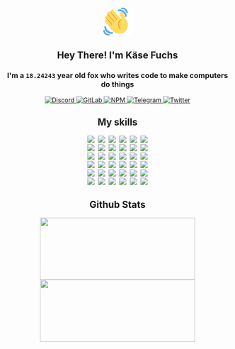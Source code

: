<div><p align=center><img src=./resources/images/wave.gif width=64px height=64px></p><h2 align=center>Hey There! I'm Käse Fuchs</h2><h3 align=center>I'm a <code>18.24243</code> year old fox who writes code to make computers do things</h3><p align=center><a href=https://discord.com/users/507526681125322772><img alt=Discord src="https://img.shields.io/badge/Discord-5865F2?logo=discord&logoColor=white&style=flat-square#d3bbff1fbe323988ed0746ccc0742670"> </a><a href=https://gitlab.com/kasefuchs><img alt=GitLab src="https://img.shields.io/badge/GitLab-330F63?logo=gitlab&logoColor=white&style=flat-square#d3bbff1fbe323988ed0746ccc0742670"> </a><a href=https://npmjs.com/~kasefuchs><img alt=NPM src="https://img.shields.io/badge/NPM-CB3837?logo=npm&logoColor=white&style=flat-square#d3bbff1fbe323988ed0746ccc0742670"> </a><a href=https://t.me/kasefuchs><img alt=Telegram src="https://img.shields.io/badge/Telegram-2CA5E0?logo=telegram&logoColor=white&style=flat-square#d3bbff1fbe323988ed0746ccc0742670"> </a><a href=https://twitter.com/kasefuchs><img alt=Twitter src="https://img.shields.io/badge/Twitter-1DA1F2?logo=twitter&logoColor=white&style=flat-square#d3bbff1fbe323988ed0746ccc0742670"></a></p><h2 align=center>My skills</h2><p align=center><a href=https://aws.amazon.com/ ><picture><source srcset="https://skillicons.dev/icons?i=aws&theme=dark#d3bbff1fbe323988ed0746ccc0742670" media="(prefers-color-scheme: dark)"><source srcset="https://skillicons.dev/icons?i=aws&theme=light#d3bbff1fbe323988ed0746ccc0742670" media="(prefers-color-scheme: light), (prefers-color-scheme: no-preference)"><img src="https://skillicons.dev/icons?i=aws&theme=light#d3bbff1fbe323988ed0746ccc0742670"></picture></a>&nbsp;&nbsp;<a href=https://en.wikipedia.org/wiki/Bash_(Unix_shell)><picture><source srcset="https://skillicons.dev/icons?i=bash&theme=dark#d3bbff1fbe323988ed0746ccc0742670" media="(prefers-color-scheme: dark)"><source srcset="https://skillicons.dev/icons?i=bash&theme=light#d3bbff1fbe323988ed0746ccc0742670" media="(prefers-color-scheme: light), (prefers-color-scheme: no-preference)"><img src="https://skillicons.dev/icons?i=bash&theme=light#d3bbff1fbe323988ed0746ccc0742670"></picture></a>&nbsp;&nbsp;<a href=https://discord.com/developers/docs><picture><source srcset="https://skillicons.dev/icons?i=bots&theme=dark#d3bbff1fbe323988ed0746ccc0742670" media="(prefers-color-scheme: dark)"><source srcset="https://skillicons.dev/icons?i=bots&theme=light#d3bbff1fbe323988ed0746ccc0742670" media="(prefers-color-scheme: light), (prefers-color-scheme: no-preference)"><img src="https://skillicons.dev/icons?i=bots&theme=light#d3bbff1fbe323988ed0746ccc0742670"></picture></a>&nbsp;&nbsp;<a href=https://www.cloudflare.com/ ><picture><source srcset="https://skillicons.dev/icons?i=cloudflare&theme=dark#d3bbff1fbe323988ed0746ccc0742670" media="(prefers-color-scheme: dark)"><source srcset="https://skillicons.dev/icons?i=cloudflare&theme=light#d3bbff1fbe323988ed0746ccc0742670" media="(prefers-color-scheme: light), (prefers-color-scheme: no-preference)"><img src="https://skillicons.dev/icons?i=cloudflare&theme=light#d3bbff1fbe323988ed0746ccc0742670"></picture></a>&nbsp;&nbsp;<a href=https://en.wikipedia.org/wiki/CSS><picture><source srcset="https://skillicons.dev/icons?i=css&theme=dark#d3bbff1fbe323988ed0746ccc0742670" media="(prefers-color-scheme: dark)"><source srcset="https://skillicons.dev/icons?i=css&theme=light#d3bbff1fbe323988ed0746ccc0742670" media="(prefers-color-scheme: light), (prefers-color-scheme: no-preference)"><img src="https://skillicons.dev/icons?i=css&theme=light#d3bbff1fbe323988ed0746ccc0742670"></picture></a>&nbsp;&nbsp;<a href=https://www.docker.com/ ><picture><source srcset="https://skillicons.dev/icons?i=docker&theme=dark#d3bbff1fbe323988ed0746ccc0742670" media="(prefers-color-scheme: dark)"><source srcset="https://skillicons.dev/icons?i=docker&theme=light#d3bbff1fbe323988ed0746ccc0742670" media="(prefers-color-scheme: light), (prefers-color-scheme: no-preference)"><img src="https://skillicons.dev/icons?i=docker&theme=light#d3bbff1fbe323988ed0746ccc0742670"></picture></a><br><a href=https://www.electronjs.org/ ><picture><source srcset="https://skillicons.dev/icons?i=electron&theme=dark#d3bbff1fbe323988ed0746ccc0742670" media="(prefers-color-scheme: dark)"><source srcset="https://skillicons.dev/icons?i=electron&theme=light#d3bbff1fbe323988ed0746ccc0742670" media="(prefers-color-scheme: light), (prefers-color-scheme: no-preference)"><img src="https://skillicons.dev/icons?i=electron&theme=light#d3bbff1fbe323988ed0746ccc0742670"></picture></a>&nbsp;&nbsp;<a href=https://expressjs.com/ ><picture><source srcset="https://skillicons.dev/icons?i=express&theme=dark#d3bbff1fbe323988ed0746ccc0742670" media="(prefers-color-scheme: dark)"><source srcset="https://skillicons.dev/icons?i=express&theme=light#d3bbff1fbe323988ed0746ccc0742670" media="(prefers-color-scheme: light), (prefers-color-scheme: no-preference)"><img src="https://skillicons.dev/icons?i=express&theme=light#d3bbff1fbe323988ed0746ccc0742670"></picture></a>&nbsp;&nbsp;<a href=https://www.figma.com/ ><picture><source srcset="https://skillicons.dev/icons?i=figma&theme=dark#d3bbff1fbe323988ed0746ccc0742670" media="(prefers-color-scheme: dark)"><source srcset="https://skillicons.dev/icons?i=figma&theme=light#d3bbff1fbe323988ed0746ccc0742670" media="(prefers-color-scheme: light), (prefers-color-scheme: no-preference)"><img src="https://skillicons.dev/icons?i=figma&theme=light#d3bbff1fbe323988ed0746ccc0742670"></picture></a>&nbsp;&nbsp;<a href=https://firebase.google.com/ ><picture><source srcset="https://skillicons.dev/icons?i=firebase&theme=dark#d3bbff1fbe323988ed0746ccc0742670" media="(prefers-color-scheme: dark)"><source srcset="https://skillicons.dev/icons?i=firebase&theme=light#d3bbff1fbe323988ed0746ccc0742670" media="(prefers-color-scheme: light), (prefers-color-scheme: no-preference)"><img src="https://skillicons.dev/icons?i=firebase&theme=light#d3bbff1fbe323988ed0746ccc0742670"></picture></a>&nbsp;&nbsp;<a href=https://flask.palletsprojects.com/ ><picture><source srcset="https://skillicons.dev/icons?i=flask&theme=dark#d3bbff1fbe323988ed0746ccc0742670" media="(prefers-color-scheme: dark)"><source srcset="https://skillicons.dev/icons?i=flask&theme=light#d3bbff1fbe323988ed0746ccc0742670" media="(prefers-color-scheme: light), (prefers-color-scheme: no-preference)"><img src="https://skillicons.dev/icons?i=flask&theme=light#d3bbff1fbe323988ed0746ccc0742670"></picture></a>&nbsp;&nbsp;<a href=https://cloud.google.com/ ><picture><source srcset="https://skillicons.dev/icons?i=gcp&theme=dark#d3bbff1fbe323988ed0746ccc0742670" media="(prefers-color-scheme: dark)"><source srcset="https://skillicons.dev/icons?i=gcp&theme=light#d3bbff1fbe323988ed0746ccc0742670" media="(prefers-color-scheme: light), (prefers-color-scheme: no-preference)"><img src="https://skillicons.dev/icons?i=gcp&theme=light#d3bbff1fbe323988ed0746ccc0742670"></picture></a><br><a href=https://git-scm.com/ ><picture><source srcset="https://skillicons.dev/icons?i=git&theme=dark#d3bbff1fbe323988ed0746ccc0742670" media="(prefers-color-scheme: dark)"><source srcset="https://skillicons.dev/icons?i=git&theme=light#d3bbff1fbe323988ed0746ccc0742670" media="(prefers-color-scheme: light), (prefers-color-scheme: no-preference)"><img src="https://skillicons.dev/icons?i=git&theme=light#d3bbff1fbe323988ed0746ccc0742670"></picture></a>&nbsp;&nbsp;<a href=https://github.com/ ><picture><source srcset="https://skillicons.dev/icons?i=github&theme=dark#d3bbff1fbe323988ed0746ccc0742670" media="(prefers-color-scheme: dark)"><source srcset="https://skillicons.dev/icons?i=github&theme=light#d3bbff1fbe323988ed0746ccc0742670" media="(prefers-color-scheme: light), (prefers-color-scheme: no-preference)"><img src="https://skillicons.dev/icons?i=github&theme=light#d3bbff1fbe323988ed0746ccc0742670"></picture></a>&nbsp;&nbsp;<a href=https://gitlab.com/ ><picture><source srcset="https://skillicons.dev/icons?i=gitlab&theme=dark#d3bbff1fbe323988ed0746ccc0742670" media="(prefers-color-scheme: dark)"><source srcset="https://skillicons.dev/icons?i=gitlab&theme=light#d3bbff1fbe323988ed0746ccc0742670" media="(prefers-color-scheme: light), (prefers-color-scheme: no-preference)"><img src="https://skillicons.dev/icons?i=gitlab&theme=light#d3bbff1fbe323988ed0746ccc0742670"></picture></a>&nbsp;&nbsp;<a href=https://www.heroku.com/ ><picture><source srcset="https://skillicons.dev/icons?i=heroku&theme=dark#d3bbff1fbe323988ed0746ccc0742670" media="(prefers-color-scheme: dark)"><source srcset="https://skillicons.dev/icons?i=heroku&theme=light#d3bbff1fbe323988ed0746ccc0742670" media="(prefers-color-scheme: light), (prefers-color-scheme: no-preference)"><img src="https://skillicons.dev/icons?i=heroku&theme=light#d3bbff1fbe323988ed0746ccc0742670"></picture></a>&nbsp;&nbsp;<a href=https://en.wikipedia.org/wiki/HTML><picture><source srcset="https://skillicons.dev/icons?i=html&theme=dark#d3bbff1fbe323988ed0746ccc0742670" media="(prefers-color-scheme: dark)"><source srcset="https://skillicons.dev/icons?i=html&theme=light#d3bbff1fbe323988ed0746ccc0742670" media="(prefers-color-scheme: light), (prefers-color-scheme: no-preference)"><img src="https://skillicons.dev/icons?i=html&theme=light#d3bbff1fbe323988ed0746ccc0742670"></picture></a>&nbsp;&nbsp;<a href=https://en.wikipedia.org/wiki/JavaScript><picture><source srcset="https://skillicons.dev/icons?i=js&theme=dark#d3bbff1fbe323988ed0746ccc0742670" media="(prefers-color-scheme: dark)"><source srcset="https://skillicons.dev/icons?i=js&theme=light#d3bbff1fbe323988ed0746ccc0742670" media="(prefers-color-scheme: light), (prefers-color-scheme: no-preference)"><img src="https://skillicons.dev/icons?i=js&theme=light#d3bbff1fbe323988ed0746ccc0742670"></picture></a><br><a href=https://en.wikipedia.org/wiki/Linux><picture><source srcset="https://skillicons.dev/icons?i=linux&theme=dark#d3bbff1fbe323988ed0746ccc0742670" media="(prefers-color-scheme: dark)"><source srcset="https://skillicons.dev/icons?i=linux&theme=light#d3bbff1fbe323988ed0746ccc0742670" media="(prefers-color-scheme: light), (prefers-color-scheme: no-preference)"><img src="https://skillicons.dev/icons?i=linux&theme=light#d3bbff1fbe323988ed0746ccc0742670"></picture></a>&nbsp;&nbsp;<a href=https://mui.com/ ><picture><source srcset="https://skillicons.dev/icons?i=materialui&theme=dark#d3bbff1fbe323988ed0746ccc0742670" media="(prefers-color-scheme: dark)"><source srcset="https://skillicons.dev/icons?i=materialui&theme=light#d3bbff1fbe323988ed0746ccc0742670" media="(prefers-color-scheme: light), (prefers-color-scheme: no-preference)"><img src="https://skillicons.dev/icons?i=materialui&theme=light#d3bbff1fbe323988ed0746ccc0742670"></picture></a>&nbsp;&nbsp;<a href=https://en.wikipedia.org/wiki/Markdown><picture><source srcset="https://skillicons.dev/icons?i=md&theme=dark#d3bbff1fbe323988ed0746ccc0742670" media="(prefers-color-scheme: dark)"><source srcset="https://skillicons.dev/icons?i=md&theme=light#d3bbff1fbe323988ed0746ccc0742670" media="(prefers-color-scheme: light), (prefers-color-scheme: no-preference)"><img src="https://skillicons.dev/icons?i=md&theme=light#d3bbff1fbe323988ed0746ccc0742670"></picture></a>&nbsp;&nbsp;<a href=https://www.mongodb.com/ ><picture><source srcset="https://skillicons.dev/icons?i=mongodb&theme=dark#d3bbff1fbe323988ed0746ccc0742670" media="(prefers-color-scheme: dark)"><source srcset="https://skillicons.dev/icons?i=mongodb&theme=light#d3bbff1fbe323988ed0746ccc0742670" media="(prefers-color-scheme: light), (prefers-color-scheme: no-preference)"><img src="https://skillicons.dev/icons?i=mongodb&theme=light#d3bbff1fbe323988ed0746ccc0742670"></picture></a>&nbsp;&nbsp;<a href=https://www.mysql.com/ ><picture><source srcset="https://skillicons.dev/icons?i=mysql&theme=dark#d3bbff1fbe323988ed0746ccc0742670" media="(prefers-color-scheme: dark)"><source srcset="https://skillicons.dev/icons?i=mysql&theme=light#d3bbff1fbe323988ed0746ccc0742670" media="(prefers-color-scheme: light), (prefers-color-scheme: no-preference)"><img src="https://skillicons.dev/icons?i=mysql&theme=light#d3bbff1fbe323988ed0746ccc0742670"></picture></a>&nbsp;&nbsp;<a href=https://nextjs.org/ ><picture><source srcset="https://skillicons.dev/icons?i=nextjs&theme=dark#d3bbff1fbe323988ed0746ccc0742670" media="(prefers-color-scheme: dark)"><source srcset="https://skillicons.dev/icons?i=nextjs&theme=light#d3bbff1fbe323988ed0746ccc0742670" media="(prefers-color-scheme: light), (prefers-color-scheme: no-preference)"><img src="https://skillicons.dev/icons?i=nextjs&theme=light#d3bbff1fbe323988ed0746ccc0742670"></picture></a><br><a href=https://nodejs.org/en/ ><picture><source srcset="https://skillicons.dev/icons?i=nodejs&theme=dark#d3bbff1fbe323988ed0746ccc0742670" media="(prefers-color-scheme: dark)"><source srcset="https://skillicons.dev/icons?i=nodejs&theme=light#d3bbff1fbe323988ed0746ccc0742670" media="(prefers-color-scheme: light), (prefers-color-scheme: no-preference)"><img src="https://skillicons.dev/icons?i=nodejs&theme=light#d3bbff1fbe323988ed0746ccc0742670"></picture></a>&nbsp;&nbsp;<a href=https://www.postgresql.org/ ><picture><source srcset="https://skillicons.dev/icons?i=postgres&theme=dark#d3bbff1fbe323988ed0746ccc0742670" media="(prefers-color-scheme: dark)"><source srcset="https://skillicons.dev/icons?i=postgres&theme=light#d3bbff1fbe323988ed0746ccc0742670" media="(prefers-color-scheme: light), (prefers-color-scheme: no-preference)"><img src="https://skillicons.dev/icons?i=postgres&theme=light#d3bbff1fbe323988ed0746ccc0742670"></picture></a>&nbsp;&nbsp;<a href=https://learn.microsoft.com/en-us/powershell/ ><picture><source srcset="https://skillicons.dev/icons?i=powershell&theme=dark#d3bbff1fbe323988ed0746ccc0742670" media="(prefers-color-scheme: dark)"><source srcset="https://skillicons.dev/icons?i=powershell&theme=light#d3bbff1fbe323988ed0746ccc0742670" media="(prefers-color-scheme: light), (prefers-color-scheme: no-preference)"><img src="https://skillicons.dev/icons?i=powershell&theme=light#d3bbff1fbe323988ed0746ccc0742670"></picture></a>&nbsp;&nbsp;<a href=https://www.python.org/ ><picture><source srcset="https://skillicons.dev/icons?i=py&theme=dark#d3bbff1fbe323988ed0746ccc0742670" media="(prefers-color-scheme: dark)"><source srcset="https://skillicons.dev/icons?i=py&theme=light#d3bbff1fbe323988ed0746ccc0742670" media="(prefers-color-scheme: light), (prefers-color-scheme: no-preference)"><img src="https://skillicons.dev/icons?i=py&theme=light#d3bbff1fbe323988ed0746ccc0742670"></picture></a>&nbsp;&nbsp;<a href=https://www.raspberrypi.org/ ><picture><source srcset="https://skillicons.dev/icons?i=raspberrypi&theme=dark#d3bbff1fbe323988ed0746ccc0742670" media="(prefers-color-scheme: dark)"><source srcset="https://skillicons.dev/icons?i=raspberrypi&theme=light#d3bbff1fbe323988ed0746ccc0742670" media="(prefers-color-scheme: light), (prefers-color-scheme: no-preference)"><img src="https://skillicons.dev/icons?i=raspberrypi&theme=light#d3bbff1fbe323988ed0746ccc0742670"></picture></a>&nbsp;&nbsp;<a href=https://reactjs.org/ ><picture><source srcset="https://skillicons.dev/icons?i=react&theme=dark#d3bbff1fbe323988ed0746ccc0742670" media="(prefers-color-scheme: dark)"><source srcset="https://skillicons.dev/icons?i=react&theme=light#d3bbff1fbe323988ed0746ccc0742670" media="(prefers-color-scheme: light), (prefers-color-scheme: no-preference)"><img src="https://skillicons.dev/icons?i=react&theme=light#d3bbff1fbe323988ed0746ccc0742670"></picture></a><br><a href=https://redux.js.org/ ><picture><source srcset="https://skillicons.dev/icons?i=redux&theme=dark#d3bbff1fbe323988ed0746ccc0742670" media="(prefers-color-scheme: dark)"><source srcset="https://skillicons.dev/icons?i=redux&theme=light#d3bbff1fbe323988ed0746ccc0742670" media="(prefers-color-scheme: light), (prefers-color-scheme: no-preference)"><img src="https://skillicons.dev/icons?i=redux&theme=light#d3bbff1fbe323988ed0746ccc0742670"></picture></a>&nbsp;&nbsp;<a href=https://en.wikipedia.org/wiki/Regular_expression><picture><source srcset="https://skillicons.dev/icons?i=regex&theme=dark#d3bbff1fbe323988ed0746ccc0742670" media="(prefers-color-scheme: dark)"><source srcset="https://skillicons.dev/icons?i=regex&theme=light#d3bbff1fbe323988ed0746ccc0742670" media="(prefers-color-scheme: light), (prefers-color-scheme: no-preference)"><img src="https://skillicons.dev/icons?i=regex&theme=light#d3bbff1fbe323988ed0746ccc0742670"></picture></a>&nbsp;&nbsp;<a href=https://en.wikipedia.org/wiki/Sass_(stylesheet_language)><picture><source srcset="https://skillicons.dev/icons?i=sass&theme=dark#d3bbff1fbe323988ed0746ccc0742670" media="(prefers-color-scheme: dark)"><source srcset="https://skillicons.dev/icons?i=sass&theme=light#d3bbff1fbe323988ed0746ccc0742670" media="(prefers-color-scheme: light), (prefers-color-scheme: no-preference)"><img src="https://skillicons.dev/icons?i=sass&theme=light#d3bbff1fbe323988ed0746ccc0742670"></picture></a>&nbsp;&nbsp;<a href=https://www.typescriptlang.org/ ><picture><source srcset="https://skillicons.dev/icons?i=ts&theme=dark#d3bbff1fbe323988ed0746ccc0742670" media="(prefers-color-scheme: dark)"><source srcset="https://skillicons.dev/icons?i=ts&theme=light#d3bbff1fbe323988ed0746ccc0742670" media="(prefers-color-scheme: light), (prefers-color-scheme: no-preference)"><img src="https://skillicons.dev/icons?i=ts&theme=light#d3bbff1fbe323988ed0746ccc0742670"></picture></a>&nbsp;&nbsp;<a href=https://unity.com/ ><picture><source srcset="https://skillicons.dev/icons?i=unity&theme=dark#d3bbff1fbe323988ed0746ccc0742670" media="(prefers-color-scheme: dark)"><source srcset="https://skillicons.dev/icons?i=unity&theme=light#d3bbff1fbe323988ed0746ccc0742670" media="(prefers-color-scheme: light), (prefers-color-scheme: no-preference)"><img src="https://skillicons.dev/icons?i=unity&theme=light#d3bbff1fbe323988ed0746ccc0742670"></picture></a>&nbsp;&nbsp;<a href=https://workers.cloudflare.com/ ><picture><source srcset="https://skillicons.dev/icons?i=workers&theme=dark#d3bbff1fbe323988ed0746ccc0742670" media="(prefers-color-scheme: dark)"><source srcset="https://skillicons.dev/icons?i=workers&theme=light#d3bbff1fbe323988ed0746ccc0742670" media="(prefers-color-scheme: light), (prefers-color-scheme: no-preference)"><img src="https://skillicons.dev/icons?i=workers&theme=light#d3bbff1fbe323988ed0746ccc0742670"></picture></a><br></p><h2 align=center>Github Stats</h2><p align=center><picture><source srcset="https://github-readme-stats-kasefuchs.vercel.app/api/?count_private=true&hide_border=true&hide_rank=true&line_height=20&hide_title=true&username=Kasefuchs&theme=dark#d3bbff1fbe323988ed0746ccc0742670" media="(prefers-color-scheme: dark)"><source srcset="https://github-readme-stats-kasefuchs.vercel.app/api/?count_private=true&hide_border=true&hide_rank=true&line_height=20&hide_title=true&username=Kasefuchs&theme=light#d3bbff1fbe323988ed0746ccc0742670" media="(prefers-color-scheme: light), (prefers-color-scheme: no-preference)"><img align=middle width=350 height=140 src="https://github-readme-stats-kasefuchs.vercel.app/api/?count_private=true&hide_border=true&hide_rank=true&line_height=20&hide_title=true&username=Kasefuchs&theme=light#d3bbff1fbe323988ed0746ccc0742670"></picture><picture><source srcset="https://github-readme-stats-kasefuchs.vercel.app/api/top-langs/?count_private=true&hide_border=true&layout=compact&username=Kasefuchs&theme=dark#d3bbff1fbe323988ed0746ccc0742670" media="(prefers-color-scheme: dark)"><source srcset="https://github-readme-stats-kasefuchs.vercel.app/api/top-langs/?count_private=true&hide_border=true&layout=compact&username=Kasefuchs&theme=light#d3bbff1fbe323988ed0746ccc0742670" media="(prefers-color-scheme: light), (prefers-color-scheme: no-preference)"><img align=middle width=350 height=140 src="https://github-readme-stats-kasefuchs.vercel.app/api/top-langs/?count_private=true&hide_border=true&layout=compact&username=Kasefuchs&theme=light#d3bbff1fbe323988ed0746ccc0742670"></picture></p><img src="https://hit.yhype.me/github/profile?user_id=64592097#d3bbff1fbe323988ed0746ccc0742670" alt=""></div>